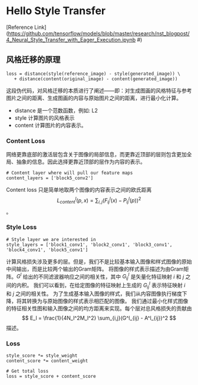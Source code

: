 # Hello Style Transfer

[Reference Link](https://github.com/tensorflow/models/blob/master/research/nst_blogpost/4_Neural_Style_Transfer_with_Eager_Execution.ipynb
#)

## 风格迁移的原理

    loss = distance(style(reference_image) - style(generated_image)) \
       + distance(content(original_image) - content(generated_image))

这段伪代码，对风格迁移的本质进行了阐述——即：对生成图画的风格特征与参考图片之间的距离、生成图画的内容与原始图片之间的距离，进行最小化计算。

* distance 是一个范数函数，例如: L2
* style 计算图片的风格表示
* content 计算图片的内容表示。 

### Content Loss

网络更靠底部的激活层包含关于图像的局部信息，而更靠近顶部的层则包含更加全局、抽象的信息。因此选择更靠近顶部的层作为内容的表示。

    # Content layer where will pull our feature maps
    content_layers = ['block5_conv2']

Content loss 只是简单地取两个图像的内容表示之间的欧氏距离 $$L^l_{content}(p, x) = \sum_{i, j} (F^l_{ij}(x) - P^l_{ij}(p))^2$$ 。

### Style Loss

    # Style layer we are interested in
    style_layers = ['block1_conv1', 'block2_conv1', 'block3_conv1', 'block4_conv1', 'block5_conv1']

计算风格损失涉及更多的层。但是，我们不是比较基本输入图像和样式图像的原始中间输出，而是比较两个输出的Gram矩阵。
将图像的样式表示描述为由Gram矩阵。$G^l$ 给出的不同滤波器响应之间的相关性，其中 $G^l_{ij}$ 是矢量化特征映射 $i$ 和 $j$ 之间的内积。
我们可以看到，在给定图像的特征映射上生成的 $G^l_{ij}$ 表示特征映射 $i$ 和 $j$ 之间的相关性。
为了生成基本输入图像的样式，我们从内容图像执行梯度下降，将其转换为与原始图像的样式表示相匹配的图像。
我们通过最小化样式图像的特征相关性图和输入图像之间的均方距离来实现。每个层对总风格损失的贡献由 $$ E_l = \frac{1}{4N_l^2M_l^2} \sum_{i,j}(G^l_{ij} - A^l_{ij})^2 $$ 描述。

### Loss

    style_score *= style_weight
    content_score *= content_weight

    # Get total loss
    loss = style_score + content_score 